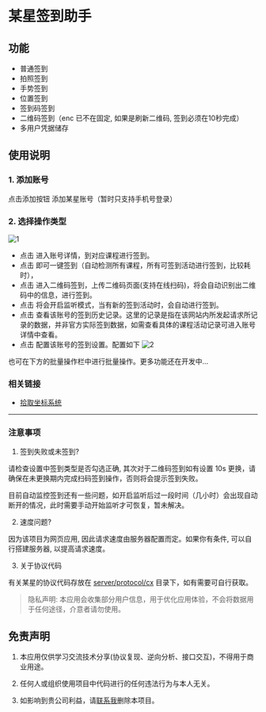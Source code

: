 # 某星签到助手

## 功能

- 普通签到
- 拍照签到
- 手势签到
- 位置签到
- 签到码签到
- 二维码签到（enc 已不在固定, 如果是刷新二维码, 签到必须在10秒完成）
- 多用户凭据储存

## 使用说明

### 1. 添加账号

点击添加按钮 添加某星账号（暂时只支持手机号登录）

### 2. 选择操作类型

![1](/img/1.png)

- 点击 <Icon name="material-symbols:medical-information-outline-sharp" ></Icon> 进入账号详情，到对应课程进行签到。
- 点击 <Icon name="material-symbols:swipe-up-outline" ></Icon> 即可一键签到（自动检测所有课程，所有可签到活动进行签到，比较耗时），
- 点击 <Icon name="mdi:qrcode-scan" ></Icon> 进入二维码签到，上传二维码页面(支持在线扫码)，将会自动识别出二维码中的信息，进行签到。
- 点击 <Icon name="material-symbols:notifications-active-outline" ></Icon> 将会开启监听模式，当有新的签到活动时，会自动进行签到。
- 点击 <Icon name="material-symbols:history-rounded" ></Icon> 查看该账号的签到历史记录。这里的记录是指在该网站内所发起请求所记录的数据，并非官方实际签到数据，如需查看具体的课程活动记录可进入账号详情中查看。
- 点击 <Icon name="material-symbols:settings-outline" ></Icon> 配置该账号的签到设置。配置如下
![2](/img/2.png)


也可在下方的批量操作栏中进行批量操作。更多功能还在开发中...

### 相关链接

- [拾取坐标系统](https://api.map.baidu.com/lbsapi/getpoint/index.html)

--- 

### 注意事项

1. 签到失败或未签到?

请检查设置中签到类型是否勾选正确, 其次对于二维码签到如有设置 10s 更换，请确保在未更换期内完成扫码签到操作，否则将会提示签到失败。

目前自动监控签到还有一些问题，如开启监听后过一段时间（几小时）会出现自动断开的情况，此时需要手动开始监听才可恢复，暂未解决。

2. 速度问题?

因为该项目为网页应用, 因此请求速度由服务器配置而定。如果你有条件, 可以自行搭建服务器, 以提高请求速度。

3. 关于协议代码

有关某星的协议代码存放在 [server/protocol/cx](https://github.com/kuizuo/chaoxing-sign/tree/main/server/protocol/cx) 目录下，如有需要可自行获取。

> 隐私声明: 本应用会收集部分用户信息，用于优化应用体验，不会将数据用于任何途径，介意者请勿使用。

## 免责声明

1. 本应用仅供学习交流技术分享(协议复现、逆向分析、接口交互)，不得用于商业用途。

2. 任何人或组织使用项目中代码进行的任何违法行为与本人无关。

3. 如影响到贵公司利益，请[联系我](mailto:kuizuo12@163.com)删除本项目。
